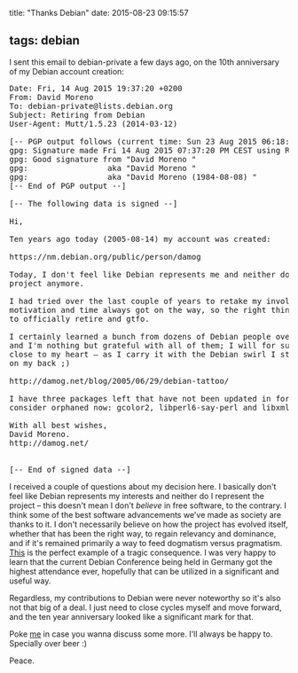 title: "Thanks Debian"
date: 2015-08-23 09:15:57

tags: debian
---
I sent this email to debian-private a few days ago, on the 10th anniversary of my Debian account creation:

<pre>
Date: Fri, 14 Aug 2015 19:37:20 +0200
From: David Moreno <damog@debian.org>
To: debian-private@lists.debian.org
Subject: Retiring from Debian
User-Agent: Mutt/1.5.23 (2014-03-12)

[-- PGP output follows (current time: Sun 23 Aug 2015 06:18:36 PM CEST) --]
gpg: Signature made Fri 14 Aug 2015 07:37:20 PM CEST using RSA key ID 4DADEC2F
gpg: Good signature from "David Moreno <david.moreno@booking.com>"
gpg:                 aka "David Moreno <david@axiombox.com>"
gpg:                 aka "David Moreno (1984-08-08) <damog@debian.org>"
[-- End of PGP output --]

[-- The following data is signed --]

Hi,

Ten years ago today (2005-08-14) my account was created:

https://nm.debian.org/public/person/damog

Today, I don't feel like Debian represents me and neither do I represent the
project anymore.

I had tried over the last couple of years to retake my involvement but lack of
motivation and time always got on the way, so the right thing to do for me is
to officially retire and gtfo.

I certainly learned a bunch from dozens of Debian people over these many years,
and I'm nothing but grateful with all of them; I will for sure carry the project
close to my heart — as I carry it with the Debian swirl I still have tattooed
on my back ;)

http://damog.net/blog/2005/06/29/debian-tattoo/

I have three packages left that have not been updated in forever and you can
consider orphaned now: gcolor2, libperl6-say-perl and libxml-treepp-perl.

With all best wishes,
David Moreno.
http://damog.net/


[-- End of signed data --]
</pre>


I received a couple of questions about my decision here. I basically don't feel like Debian represents my interests and neither do I represent the project – this doesn't mean I don't _believe_ in free software, to the contrary. I think some of the best software advancements we've made as society are thanks to it. I don't necessarily believe on how the project has evolved itself, whether that has been the right way, to regain relevancy and dominance, and if it's remained primarily a way to feed dogmatism versus pragmatism. [This](https://lists.debian.org/debian-devel/2014/11/msg00174.html) is the perfect example of a tragic consequence. I was very happy to learn that the current Debian Conference being held in Germany got the highest attendance ever, hopefully that can be utilized in a significant and useful way.

Regardless, my contributions to Debian were never noteworthy so it's also not that big of a deal. I just need to close cycles myself and move forward, and the ten year anniversary looked like a significant mark for that.

Poke [me](http://twitter.com/mrdamog) in case you wanna discuss some more. I'll always be happy to. Specially over beer :)

Peace.


